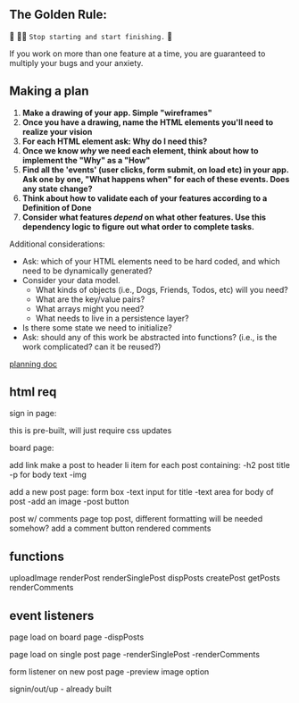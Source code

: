 ## The Golden Rule:

🦸 🦸‍♂️ `Stop starting and start finishing.` 🏁

If you work on more than one feature at a time, you are guaranteed to multiply your bugs and your anxiety.

## Making a plan

1. **Make a drawing of your app. Simple "wireframes"**
1. **Once you have a drawing, name the HTML elements you'll need to realize your vision**
1. **For each HTML element ask: Why do I need this?**
1. **Once we know _why_ we need each element, think about how to implement the "Why" as a "How"**
1. **Find all the 'events' (user clicks, form submit, on load etc) in your app. Ask one by one, "What happens when" for each of these events. Does any state change?**
1. **Think about how to validate each of your features according to a Definition of Done**
1. **Consider what features _depend_ on what other features. Use this dependency logic to figure out what order to complete tasks.**

Additional considerations:

-   Ask: which of your HTML elements need to be hard coded, and which need to be dynamically generated?
-   Consider your data model.
    -   What kinds of objects (i.e., Dogs, Friends, Todos, etc) will you need?
    -   What are the key/value pairs?
    -   What arrays might you need?
    -   What needs to live in a persistence layer?
-   Is there some state we need to initialize?
-   Ask: should any of this work be abstracted into functions? (i.e., is the work complicated? can it be reused?)

[planning doc](wireframe.jpg)

## html req

sign in page:

this is pre-built, will just require css updates

board page:

add link make a post to header
li item for each post containing:
-h2 post title
-p for body text
-img

add a new post page:
form box
-text input for title
-text area for body of post
-add an image
-post button

post w/ comments page
top post, different formatting will be needed somehow?
add a comment
button
rendered comments

## functions

uploadImage
renderPost
renderSinglePost
dispPosts
createPost
getPosts
renderComments

## event listeners

page load on board page
-dispPosts

page load on single post page
-renderSinglePost
-renderComments

form listener on new post page
-preview image option

signin/out/up - already built
